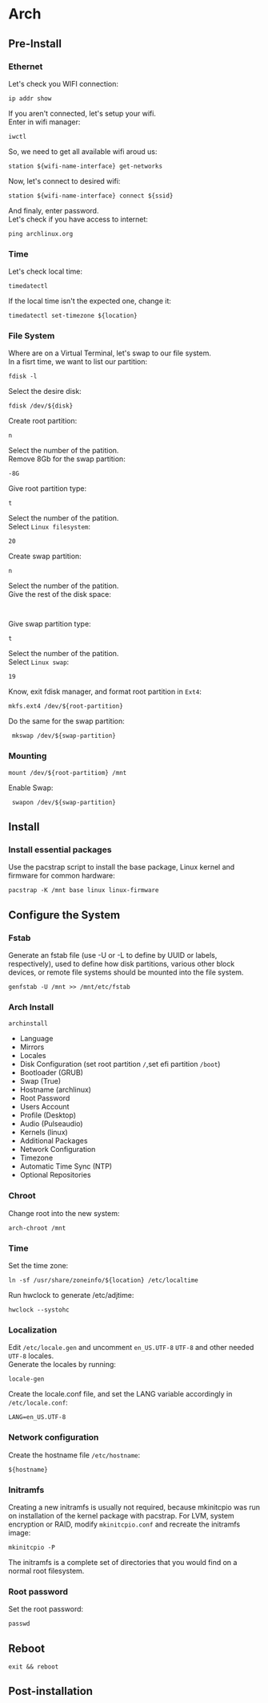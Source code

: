 # Arch
## Pre-Install
### Ethernet
Let's check you WIFI connection:
```
ip addr show
```
If you aren't connected, let's setup your wifi.\
Enter in wifi manager:
```
iwctl
```
So, we need to get all available wifi aroud us:
```
station ${wifi-name-interface} get-networks
```
Now, let's connect to desired wifi:
```
station ${wifi-name-interface} connect ${ssid}
```
And finaly, enter password.\
Let's check if you have access to internet:
```
ping archlinux.org
```
### Time
Let's check local time:
```
timedatectl
```
If the local time isn't the expected one, change it:
```
timedatectl set-timezone ${location}
```
### File System  
Where are on a Virtual Terminal, let's swap to our file system.\
In a fisrt time, we want to list our partition:
```
fdisk -l
```
Select the desire disk:
```
fdisk /dev/${disk}
```
Create root partition:
```
n
```
Select the number of the patition.\
Remove 8Gb for the swap partition:
```
-8G
```
Give root partition type:
```
t
```
Select the number of the patition.\
Select `Linux filesystem`:
```
20
```
Create swap partition:
```
n
```
Select the number of the patition.\
Give the rest of the disk space:
```
 
```
Give swap partition type:
```
t
```
Select the number of the patition.\
Select `Linux swap`:
```
19
```
Know, exit fdisk manager, and format root partition in `Ext4`:
```
mkfs.ext4 /dev/${root-partition}
```
Do the same for the swap partition:
```
 mkswap /dev/${swap-partition}
```
### Mounting
```
mount /dev/${root-partitiom} /mnt
```
Enable Swap:
```
 swapon /dev/${swap-partition}
```
## Install
### Install essential packages
Use the pacstrap script to install the base package, Linux kernel and firmware for common hardware: 
```
pacstrap -K /mnt base linux linux-firmware
```
## Configure the System
### Fstab
Generate an fstab file (use -U or -L to define by UUID or labels, respectively), used to define how disk partitions, various other block devices, or remote file systems should be mounted into the file system.
```
genfstab -U /mnt >> /mnt/etc/fstab
```
### Arch Install
```
archinstall
```
+ Language
+ Mirrors
+ Locales
+ Disk Configuration (set root partition `/`,set efi partition `/boot`)
+ Bootloader (GRUB)
+ Swap (True)
+ Hostname (archlinux)
+ Root Password 
+ Users Account
+ Profile (Desktop)
+ Audio (Pulseaudio)
+ Kernels (linux)
+ Additional Packages
+ Network Configuration
+ Timezone
+ Automatic Time Sync (NTP)
+ Optional Repositories
### Chroot
Change root into the new system:
```
arch-chroot /mnt
```
### Time
Set the time zone:
```
ln -sf /usr/share/zoneinfo/${location} /etc/localtime
```
Run hwclock to generate /etc/adjtime: 
```
hwclock --systohc
```
### Localization
Edit `/etc/locale.gen` and uncomment `en_US.UTF-8` `UTF-8` and other needed `UTF-8` locales.\
Generate the locales by running:
```
locale-gen
```
Create the locale.conf file, and set the LANG variable accordingly in `/etc/locale.conf`:
```
LANG=en_US.UTF-8
```
### Network configuration
Create the hostname file `/etc/hostname`:
```
${hostname}
```
### Initramfs
Creating a new initramfs is usually not required, because mkinitcpio was run on installation of the kernel package with pacstrap.
For LVM, system encryption or RAID, modify `mkinitcpio.conf` and recreate the initramfs image:
```
mkinitcpio -P
```
The initramfs is a complete set of directories that you would find on a normal root filesystem.
### Root password
Set the root password:
```
passwd
```
## Reboot 
```
exit && reboot
```
## Post-installation
